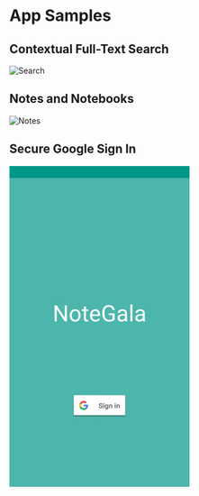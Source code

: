 # App Samples

## Contextual Full-Text Search
![Search](search.gif)

## Notes and Notebooks
![Notes](notes.gif)

## Secure Google Sign In  
![Sign In](secure_sign_in.jpg)